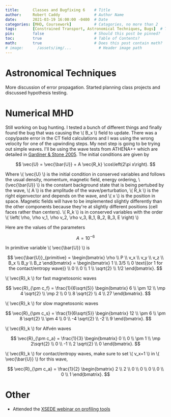 ```yaml
---
title:      Classes and Bugfixing 6    # Title
author:     Robert Caddy               # Author Name
date:       2021-03-19 16:00:00 -0400  # Date
categories: [MHD, Coursework]          # Catagories, no more than 2
tags:       [Constrained Transport, Astronomical Techniques, Bugs]  # Tags, any number
pin:        false                      # Should this post be pinned?
toc:        true                       # Table of Contents?
math:       true                       # Does this post contain math?
# image:      /assets/img/...            # Header image path
---
```


# Astronomical Techniques
More discussion of error propagation. Started planning class projects and
discussed hypothesis testing.


# Numerical MHD
Still working on bug hunting. I tested a bunch of different things and finally
found the bug that was causing the \\( B_x \\) field to update. There was a
copy/paste error in the CT field calculations and I was using the wrong velocity
for one of the upwinding steps. My next step is going to be trying out simple
waves. I'll be using the wave tests from ATHENA++ which are detailed in
[Gardiner & Stone 2005](https://arxiv.org/abs/astro-ph/0501557). The initial conditions are given by

$$
    \vec{U} = \vec{\bar{U}} + A \vec{R_k} \cos\left(2\pi x\right).
$$

Where \\( \vec{U} \\) is the initial condition in conserved variables and
follows the usual density, momentum, magnetic field, energy ordering,
\\(\vec{\bar{U}} \\) is the constant background state that is being pertubed by
the wave, \\( A \\) is the amplitude of the wave/perturbation, \\( R_k \\) is
the right eigenvector and depends on the wave, and \\( x \\) is the position in
space. Magnetic fields will have to be implemented slightly differently than the
other components because they're at slightly different positions (cell faces
rather than centers). \\( R_k \\) is in conserved variables with the order
\\( \left( \rho, \rho v_1, \rho v_2, \rho v_3, B_1, B_2, B_3, E \right) \\)

Here are the values of the parameters

$$
    A = 10^{-6}
$$

In primitive variable \\( \vec{\bar{U}} \\) is

$$
    \vec{\bar{U}}_{primitive} =
        \begin{bmatrix}
            \rho \\
            P \\
            v_x \\
            v_y \\
            v_z \\
            B_x \\
            B_y \\
            B_z
         \end{bmatrix}
         =
         \begin{bmatrix}
            1 \\
            3/5 \\
            0 \text{(or 1 for the contact/entropy wave)} \\
            0 \\
            0 \\
            1 \\
            \sqrt{2} \\
            1/2
         \end{bmatrix}.
$$

\\( \vec{R}_k \\) for fast magnetosonic waves

$$
    \vec{R}_{\pm c_f} = \frac{1}{6\sqrt{5}}
        \begin{bmatrix}
            6 \\
            \pm 12 \\
            \mp 4 \sqrt{2} \\
            \mp 2 \\
            0 \\
            8 \sqrt{2} \\
            4 \\
            27
         \end{bmatrix}.
$$


\\( \vec{R}_k \\) for slow magnetosonic waves

$$
    \vec{R}_{\pm c_s} = \frac{1}{6\sqrt{5}}
        \begin{bmatrix}
            12 \\
            \pm 6 \\
            \pm 8 \sqrt{2} \\
            \pm 4 \\
            0 \\
            -4 \sqrt{2} \\
            -2 \\
            9
         \end{bmatrix}.
$$

\\( \vec{R}_k \\) for Alfvén waves

$$
    \vec{R}_{\pm c_a} = \frac{1}{3}
        \begin{bmatrix}
            0 \\
            0 \\
            \pm 1 \\
            \mp 2\sqrt{2} \\
            0 \\
            -1 \\
            2 \sqrt{2} \\
            0
        \end{bmatrix}.
$$

\\( \vec{R}_k \\) for contact/entropy waves, make sure to set \\( v_x=1 \\) in
\\( \vec{\bar{U}} \\) for this wave,

$$
    \vec{R}_{\pm c_a} = \frac{1}{2}
        \begin{bmatrix}
            2 \\
            2 \\
            0 \\
            0 \\
            0 \\
            0 \\
            0 \\
            1
        \end{bmatrix}.
$$


# Other
- Attended the [XSEDE webinar on profiling tools](https://portal.xsede.org/user-news/-/news/item/12762)